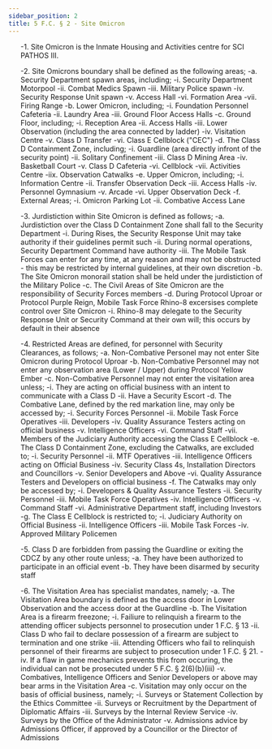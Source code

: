 ```yaml
---
sidebar_position: 2
title: 5 F.C. § 2 - Site Omicron
---
```


<ol type="1">
-1. Site Omicron is the Inmate Housing and Activities centre for SCI PATHOS III.

-2. Site Omicrons boundary shall be defined as the following areas;
-a. Security Department spawn areas, including;
-i. Security Department Motorpool
-ii. Combat Medics Spawn
-iii. Military Police spawn
-iv. Security Response Unit spawn
-v. Access Hall
-vi. Formation Area
-vii. Firing Range
-b. Lower Omicron, including;
-i. Foundation Personnel Cafeteria
-ii. Laundry Area
-iii. Ground Floor Access Halls
-c. Ground Floor, including;
-i. Reception Area
-ii. Access Halls
-iii. Lower Observation (including the area connected by ladder)
-iv. Visitation Centre
-v. Class D Transfer
-vi.  Class E Cellblock ("CEC")
-d. The Class D Containment Zone,  including;
-i. Guardline (area directly infront of the security point)
-ii. Solitary Confinement
-iii. Class D Mining Area
-iv. Basketball Court
-v. Class D Cafeteria
-vi. Cellblock
-vii. Activities Centre
-iix. Observation Catwalks
-e. Upper Omicron, including;
-i. Information Centre
-ii. Transfer Observation Deck
-iii. Access Halls
-iv. Personnel Gymnasium
-v. Arcade
-vi. Upper Observation Deck
-f. External Areas;
-i. Omicron Parking Lot
-ii. Combative Access Lane

-3. Jurdistiction within Site Omicron is defined as follows;
-a. Jurdistiction over the Class D Containment Zone shall fall to the Security Department
-i. During Rises, the Security Response Unit may take authority if their guidelines permit such
-ii. During normal operations, Security Department Command have authority
-iii. The Mobile Task Forces can enter for any time, at any reason and may not be obstructed - this may be restricted by internal guidelines, at their own discretion
-b. The Site Omicron monorail station shall be held under the jurdistiction of the Military Police
-c.  The Civil Areas of Site Omicron are the responsibility of Security Forces members
-d. During Protocol Uproar or Protocol Purple Reign, Mobile Task Force Rhino-8 excersises complete control over Site Omicron
-i. Rhino-8 may delegate to the Security Response Unit or Security Command at their own will; this occurs by default in their absence

-4. Restricted Areas are defined, for personnel with Security Clearances, as follows;
-a. Non-Combative Personel may not enter Site Omicron during Protocol Uproar
-b. Non-Combative Personnel may not enter any observation area (Lower / Upper) during Protocol Yellow Ember
-c. Non-Combative Personnel may not enter the visitation area unless;
-i. They are acting on official business with an intent to communicate with a Class D
-ii. Have a Security Escort
-d. The Combative Lane, defined by the red markation line, may only be accessed by;
-i. Security Forces Personnel
-ii. Mobile Task Force Operatives
-iii. Developers
-iv. Quality Assurance Testers acting on official business
-v. Intelligence Officers
-vi. Command Staff
-vii. Members of the Judiciary Authority accessing the Class E Cellblock 
-e. The Class D Containment Zone, excluding the Catwalks, are excluded to;
-i. Security Personnel
-ii. MTF Operatives
-iii. Intelligence Officers acting on Official Business
-iv. Security Class 4s, Installation Directors and Councillors
-v. Senior Developers and Above
-vi. Quality Assurance Testers and Developers on official business
-f. The Catwalks may only be accessed by;
-i. Developers & Quality Assurance Testers
-ii. Security Personnel
-iii. Mobile Task Force Operatives
-iv. Intelligence Officers
-v. Command Staff
-vi. Administrative Department staff, including Investors
-g. The Class E Cellblock is restricted to;
-i. Judiciary Authority on Official Business
-ii. Intelligence Officers
-iii. Mobile Task Forces
-iv. Approved Military Policemen 

-5. Class D are forbidden from passing the Guardline or exiting the CDCZ by any other route unless;
-a. They have been authorized to participate in an official event
-b. They have been disarmed by security staff

-6. The Visitation Area has specialist mandates, namely;
-a. The Visitation Area boundary is defined as the access door in Lower Observation and the access door at the Guardline
-b. The Visitation Area is a firearm freezone;
-i. Failiure to relinquish a firearm to the attending officer subjects personnel to prosecution under 1 F.C. § 13
-ii. Class D who fail to declare possession of a firearm are subject to termination and one strike
-iii. Attending Officers who fail to relinquish personnel of their firearms are subject to prosecution under 1 F.C. § 21.
-iv. If a flaw in game mechanics prevents this from occuring, the individual can not be prosecuted under 5 F.C. § 2(6)(b)(iii)
-v. Combatives, Intelligence Officers and Senior Developers or above may bear arms in the Visitation Area
-c. Visitation may only occur on the basis of official business, namely;
-i. Surveys or Statement Collection by the Ethics Committee
-ii. Surveys or Recruitment by the Department of Diplomatic Affairs
-iii. Surveys by the Internal Review Service
-iv. Surveys by the Office of the Administrator
-v. Admissions advice by Admissions Officer, if approved by a Councillor or the Director of Admissions